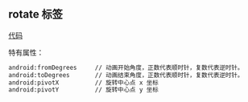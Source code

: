 ## rotate 标签
[代码](../../../../src/main/res/anim/rotate_anim.xml)

特有属性：
```xml
android:fromDegrees     // 动画开始角度，正数代表顺时针，复数代表逆时针。
android:toDegrees       // 动画结束角度，正数代表顺时针，复数代表逆时针。
android:pivotX          // 旋转中心点 x 坐标
android:pivotY          // 旋转中心点 y 坐标
```